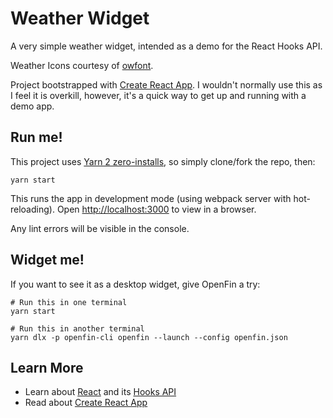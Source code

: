 # Weather Widget

A very simple weather widget, intended as a demo for the React Hooks API.

Weather Icons courtesy of [owfont](http://websygen.github.io/owfont/).

Project bootstrapped with [Create React App](https://github.com/facebook/create-react-app). I wouldn't normally use this
as I feel it is overkill, however, it's a quick way to get up and running with a demo app.

## Run me!

This project uses [Yarn 2 zero-installs](https://next.yarnpkg.com/features/zero-installs), so simply clone/fork the repo, then:

```
yarn start
```

This runs the app in development mode (using webpack server with hot-reloading). Open [http://localhost:3000](http://localhost:3000) to view in a browser.

Any lint errors will be visible in the console.

## Widget me!

If you want to see it as a desktop widget, give OpenFin a try:

```
# Run this in one terminal
yarn start

# Run this in another terminal
yarn dlx -p openfin-cli openfin --launch --config openfin.json
```

## Learn More

- Learn about [React](https://reactjs.org/) and its [Hooks API](https://reactjs.org/docs/hooks-reference.html)
- Read about [Create React App](https://facebook.github.io/create-react-app/docs/getting-started)
